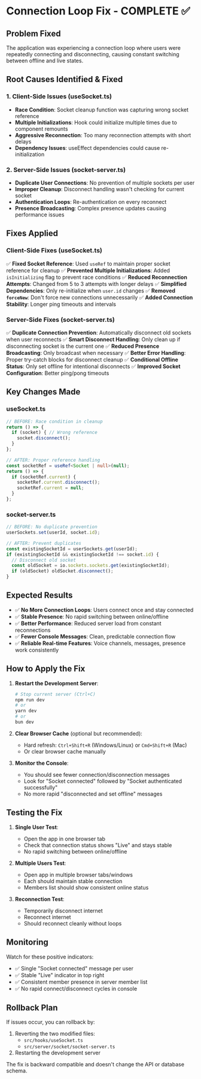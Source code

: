# Connection Loop Fix - COMPLETE ✅

## Problem Fixed
The application was experiencing a connection loop where users were repeatedly connecting and disconnecting, causing constant switching between offline and live states.

## Root Causes Identified & Fixed

### 1. **Client-Side Issues (useSocket.ts)**
- **Race Condition**: Socket cleanup function was capturing wrong socket reference
- **Multiple Initializations**: Hook could initialize multiple times due to component remounts
- **Aggressive Reconnection**: Too many reconnection attempts with short delays
- **Dependency Issues**: useEffect dependencies could cause re-initialization

### 2. **Server-Side Issues (socket-server.ts)**
- **Duplicate User Connections**: No prevention of multiple sockets per user
- **Improper Cleanup**: Disconnect handling wasn't checking for current socket
- **Authentication Loops**: Re-authentication on every reconnect
- **Presence Broadcasting**: Complex presence updates causing performance issues

## Fixes Applied

### Client-Side Fixes (useSocket.ts)
✅ **Fixed Socket Reference**: Used `useRef` to maintain proper socket reference for cleanup
✅ **Prevented Multiple Initializations**: Added `isInitializing` flag to prevent race conditions
✅ **Reduced Reconnection Attempts**: Changed from 5 to 3 attempts with longer delays
✅ **Simplified Dependencies**: Only re-initialize when `user.id` changes
✅ **Removed `forceNew`**: Don't force new connections unnecessarily
✅ **Added Connection Stability**: Longer ping timeouts and intervals

### Server-Side Fixes (socket-server.ts)
✅ **Duplicate Connection Prevention**: Automatically disconnect old sockets when user reconnects
✅ **Smart Disconnect Handling**: Only clean up if disconnecting socket is the current one
✅ **Reduced Presence Broadcasting**: Only broadcast when necessary
✅ **Better Error Handling**: Proper try-catch blocks for disconnect cleanup
✅ **Conditional Offline Status**: Only set offline for intentional disconnects
✅ **Improved Socket Configuration**: Better ping/pong timeouts

## Key Changes Made

### useSocket.ts
```typescript
// BEFORE: Race condition in cleanup
return () => {
  if (socket) { // Wrong reference
    socket.disconnect();
  }
};

// AFTER: Proper reference handling
const socketRef = useRef<Socket | null>(null);
return () => {
  if (socketRef.current) {
    socketRef.current.disconnect();
    socketRef.current = null;
  }
};
```

### socket-server.ts
```typescript
// BEFORE: No duplicate prevention
userSockets.set(userId, socket.id);

// AFTER: Prevent duplicates
const existingSocketId = userSockets.get(userId);
if (existingSocketId && existingSocketId !== socket.id) {
  // Disconnect old socket
  const oldSocket = io.sockets.sockets.get(existingSocketId);
  if (oldSocket) oldSocket.disconnect();
}
```

## Expected Results
- ✅ **No More Connection Loops**: Users connect once and stay connected
- ✅ **Stable Presence**: No rapid switching between online/offline
- ✅ **Better Performance**: Reduced server load from constant reconnections
- ✅ **Fewer Console Messages**: Clean, predictable connection flow
- ✅ **Reliable Real-time Features**: Voice channels, messages, presence work consistently

## How to Apply the Fix

1. **Restart the Development Server**:
   ```bash
   # Stop current server (Ctrl+C)
   npm run dev
   # or
   yarn dev
   # or
   bun dev
   ```

2. **Clear Browser Cache** (optional but recommended):
   - Hard refresh: `Ctrl+Shift+R` (Windows/Linux) or `Cmd+Shift+R` (Mac)
   - Or clear browser cache manually

3. **Monitor the Console**:
   - You should see fewer connection/disconnection messages
   - Look for "Socket connected" followed by "Socket authenticated successfully"
   - No more rapid "disconnected and set offline" messages

## Testing the Fix

1. **Single User Test**:
   - Open the app in one browser tab
   - Check that connection status shows "Live" and stays stable
   - No rapid switching between online/offline

2. **Multiple Users Test**:
   - Open app in multiple browser tabs/windows
   - Each should maintain stable connection
   - Members list should show consistent online status

3. **Reconnection Test**:
   - Temporarily disconnect internet
   - Reconnect internet
   - Should reconnect cleanly without loops

## Monitoring

Watch for these positive indicators:
- ✅ Single "Socket connected" message per user
- ✅ Stable "Live" indicator in top right
- ✅ Consistent member presence in server member list
- ✅ No rapid connect/disconnect cycles in console

## Rollback Plan

If issues occur, you can rollback by:
1. Reverting the two modified files:
   - `src/hooks/useSocket.ts`
   - `src/server/socket/socket-server.ts`
2. Restarting the development server

The fix is backward compatible and doesn't change the API or database schema.
